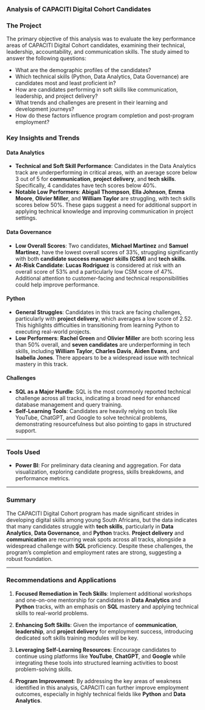 ### **Analysis of CAPACITI Digital Cohort Candidates**

### **The Project**

The primary objective of this analysis was to evaluate the key performance areas of CAPACITI Digital Cohort candidates, examining their technical, leadership, accountability, and communication skills. The study aimed to answer the following questions:

- What are the demographic profiles of the candidates?
- Which technical skills (Python, Data Analytics, Data Governance) are candidates most and least proficient in?
- How are candidates performing in soft skills like communication, leadership, and project delivery?
- What trends and challenges are present in their learning and development journeys?
- How do these factors influence program completion and post-program employment?

### **Key Insights and Trends**

#### **Data Analytics**
- **Technical and Soft Skill Performance**: Candidates in the Data Analytics track are underperforming in critical areas, with an average score below 3 out of 5 for **communication**, **project delivery**, and **tech skills**. Specifically, 4 candidates have tech scores below 40%. 
- **Notable Low Performers**: **Abigail Thompson**, **Ella Johnson**, **Emma Moore**, **Olivier Miller**, and **William Taylor** are struggling, with tech skills scores below 50%. These gaps suggest a need for additional support in applying technical knowledge and improving communication in project settings.

#### **Data Governance**
- **Low Overall Scores**: Two candidates, **Michael Martinez** and **Samuel Martinez**, have the lowest overall scores of 33%, struggling significantly with both **candidate success manager skills (CSM)** and **tech skills**.
- **At-Risk Candidate**: **Lucas Rodriguez** is considered at risk with an overall score of 53% and a particularly low CSM score of 47%. Additional attention to customer-facing and technical responsibilities could help improve performance.

#### **Python**
- **General Struggles**: Candidates in this track are facing challenges, particularly with **project delivery**, which averages a low score of 2.52. This highlights difficulties in transitioning from learning Python to executing real-world projects.
- **Low Performers**: **Rachel Green** and **Olivier Miller** are both scoring less than 50% overall, and **seven candidates** are underperforming in tech skills, including **William Taylor**, **Charles Davis**, **Aiden Evans**, and **Isabella Jones**. There appears to be a widespread issue with technical mastery in this track.

#### **Challenges**
- **SQL as a Major Hurdle**: SQL is the most commonly reported technical challenge across all tracks, indicating a broad need for enhanced database management and query training.
- **Self-Learning Tools**: Candidates are heavily relying on tools like YouTube, ChatGPT, and Google to solve technical problems, demonstrating resourcefulness but also pointing to gaps in structured support.

---

### **Tools Used**

- **Power BI**: For preliminary data cleaning and aggregation. For data visualization, exploring candidate progress, skills breakdowns, and performance metrics.

---

### **Summary**

The CAPACITI Digital Cohort program has made significant strides in developing digital skills among young South Africans, but the data indicates that many candidates struggle with **tech skills**, particularly in **Data Analytics**, **Data Governance**, and **Python** tracks. **Project delivery** and **communication** are recurring weak spots across all tracks, alongside a widespread challenge with **SQL** proficiency. Despite these challenges, the program’s completion and employment rates are strong, suggesting a robust foundation.

---

### **Recommendations and Applications**

1. **Focused Remediation in Tech Skills**: Implement additional workshops and one-on-one mentorship for candidates in **Data Analytics** and **Python** tracks, with an emphasis on **SQL** mastery and applying technical skills to real-world problems.

2. **Enhancing Soft Skills**: Given the importance of **communication**, **leadership**, and **project delivery** for employment success, introducing dedicated soft skills training modules will be key.

3. **Leveraging Self-Learning Resources**: Encourage candidates to continue using platforms like **YouTube**, **ChatGPT**, and **Google** while integrating these tools into structured learning activities to boost problem-solving skills.

4. **Program Improvement**: By addressing the key areas of weakness identified in this analysis, CAPACITI can further improve employment outcomes, especially in highly technical fields like **Python** and **Data Analytics**.
